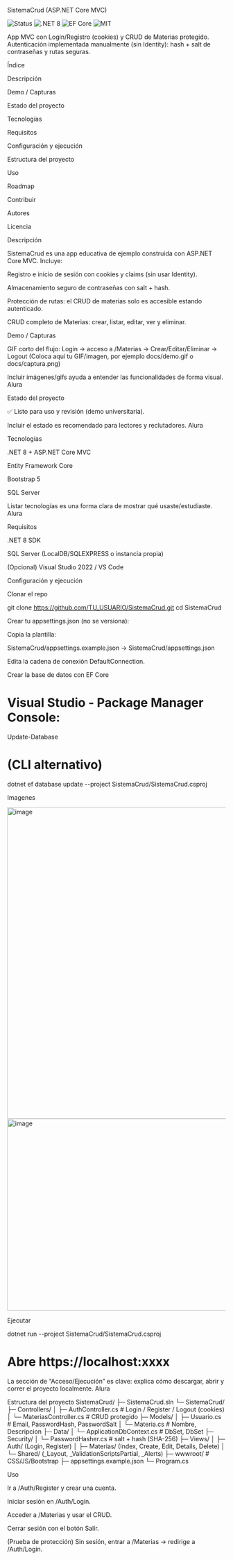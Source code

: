 SistemaCrud (ASP.NET Core MVC)
<p align="left"> <img src="https://img.shields.io/badge/STATUS-Listo-2ea44f" alt="Status"> <img src="https://img.shields.io/badge/.NET-8.0-512BD4" alt=".NET 8"> <img src="https://img.shields.io/badge/ORM-EF%20Core-6db33f" alt="EF Core"> <img src="https://img.shields.io/badge/Licencia-MIT-blue" alt="MIT"> </p>

App MVC con Login/Registro (cookies) y CRUD de Materias protegido.
Autenticación implementada manualmente (sin Identity): hash + salt de contraseñas y rutas seguras.

Índice

Descripción

Demo / Capturas

Estado del proyecto

Tecnologías

Requisitos

Configuración y ejecución

Estructura del proyecto

Uso

Roadmap

Contribuir

Autores

Licencia



Descripción

SistemaCrud es una app educativa de ejemplo construida con ASP.NET Core MVC.
Incluye:

Registro e inicio de sesión con cookies y claims (sin usar Identity).

Almacenamiento seguro de contraseñas con salt + hash.

Protección de rutas: el CRUD de materias solo es accesible estando autenticado.

CRUD completo de Materias: crear, listar, editar, ver y eliminar.

Demo / Capturas

GIF corto del flujo: Login → acceso a /Materias → Crear/Editar/Eliminar → Logout
(Coloca aquí tu GIF/imagen, por ejemplo docs/demo.gif o docs/captura.png)



Incluir imágenes/gifs ayuda a entender las funcionalidades de forma visual. 
Alura

Estado del proyecto

✅ Listo para uso y revisión (demo universitaria).

Incluir el estado es recomendado para lectores y reclutadores. 
Alura

Tecnologías

.NET 8 + ASP.NET Core MVC

Entity Framework Core

Bootstrap 5

SQL Server

Listar tecnologías es una forma clara de mostrar qué usaste/estudiaste. 
Alura

Requisitos

.NET 8 SDK

SQL Server (LocalDB/SQLEXPRESS o instancia propia)

(Opcional) Visual Studio 2022 / VS Code

Configuración y ejecución

Clonar el repo

git clone https://github.com/TU_USUARIO/SistemaCrud.git
cd SistemaCrud


Crear tu appsettings.json (no se versiona):

Copia la plantilla:

SistemaCrud/appsettings.example.json → SistemaCrud/appsettings.json

Edita la cadena de conexión DefaultConnection.

Crear la base de datos con EF Core

# Visual Studio - Package Manager Console:
Update-Database

# (CLI alternativo)
dotnet ef database update --project SistemaCrud/SistemaCrud.csproj

Imagenes

<img width="1327" height="718" alt="image" src="https://github.com/user-attachments/assets/2dcf5029-82d4-4029-82f0-2c50ba395c04" />

<img width="902" height="442" alt="image" src="https://github.com/user-attachments/assets/706722f3-93d8-4f75-b257-613db0d60e7b" />

Ejecutar

dotnet run --project SistemaCrud/SistemaCrud.csproj
# Abre https://localhost:xxxx


La sección de “Acceso/Ejecución” es clave: explica cómo descargar, abrir y correr el proyecto localmente. 
Alura

Estructura del proyecto
SistemaCrud/
├─ SistemaCrud.sln
└─ SistemaCrud/
   ├─ Controllers/
   │  ├─ AuthController.cs         # Login / Register / Logout (cookies)
   │  └─ MateriasController.cs     # CRUD protegido
   ├─ Models/
   │  ├─ Usuario.cs                # Email, PasswordHash, PasswordSalt
   │  └─ Materia.cs                # Nombre, Descripcion
   ├─ Data/
   │  └─ ApplicationDbContext.cs   # DbSet<Usuario>, DbSet<Materia>
   ├─ Security/
   │  └─ PasswordHasher.cs         # salt + hash (SHA-256)
   ├─ Views/
   │  ├─ Auth/ (Login, Register)
   │  ├─ Materias/ (Index, Create, Edit, Details, Delete)
   │  └─ Shared/ (_Layout, _ValidationScriptsPartial, _Alerts)
   ├─ wwwroot/                     # CSS/JS/Bootstrap
   ├─ appsettings.example.json
   └─ Program.cs

Uso

Ir a /Auth/Register y crear una cuenta.

Iniciar sesión en /Auth/Login.

Acceder a /Materias y usar el CRUD.

Cerrar sesión con el botón Salir.

(Prueba de protección) Sin sesión, entrar a /Materias → redirige a /Auth/Login.
